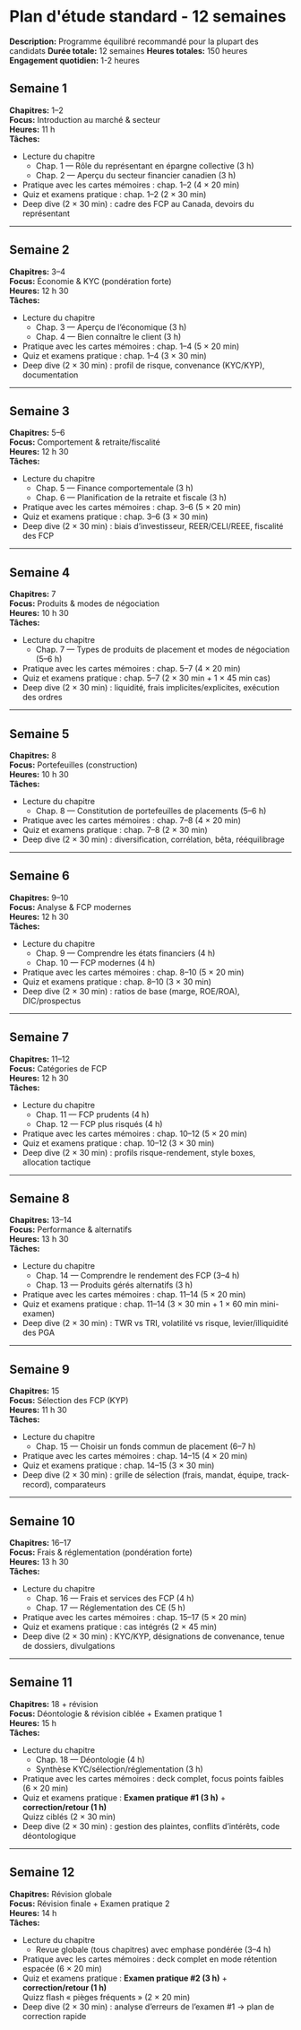 # Plan d'étude standard - 12 semaines

**Description:** Programme équilibré recommandé pour la plupart des candidats
**Durée totale:** 12 semaines
**Heures totales:** 150 heures
**Engagement quotidien:** 1-2 heures


## Semaine 1
**Chapitres:** 1–2  
**Focus:** Introduction au marché & secteur  
**Heures:** 11 h  
**Tâches:**
- Lecture du chapitre
    - Chap. 1 — Rôle du représentant en épargne collective (3 h)
    - Chap. 2 — Aperçu du secteur financier canadien (3 h)
- Pratique avec les cartes mémoires : chap. 1–2 (4 × 20 min)
- Quiz et examens pratique : chap. 1–2 (2 × 30 min)
- Deep dive (2 × 30 min) : cadre des FCP au Canada, devoirs du représentant

---

## Semaine 2
**Chapitres:** 3–4  
**Focus:** Économie & KYC (pondération forte)  
**Heures:** 12 h 30  
**Tâches:**
- Lecture du chapitre
    - Chap. 3 — Aperçu de l’économique (3 h)
    - Chap. 4 — Bien connaître le client (3 h)
- Pratique avec les cartes mémoires : chap. 1–4 (5 × 20 min)
- Quiz et examens pratique : chap. 1–4 (3 × 30 min)
- Deep dive (2 × 30 min) : profil de risque, convenance (KYC/KYP), documentation

---

## Semaine 3
**Chapitres:** 5–6  
**Focus:** Comportement & retraite/fiscalité  
**Heures:** 12 h 30  
**Tâches:**
- Lecture du chapitre
    - Chap. 5 — Finance comportementale (3 h)
    - Chap. 6 — Planification de la retraite et fiscale (3 h)
- Pratique avec les cartes mémoires : chap. 3–6 (5 × 20 min)
- Quiz et examens pratique : chap. 3–6 (3 × 30 min)
- Deep dive (2 × 30 min) : biais d’investisseur, REER/CELI/REEE, fiscalité des FCP

---

## Semaine 4
**Chapitres:** 7  
**Focus:** Produits & modes de négociation  
**Heures:** 10 h 30  
**Tâches:**
- Lecture du chapitre
    - Chap. 7 — Types de produits de placement et modes de négociation (5–6 h)
- Pratique avec les cartes mémoires : chap. 5–7 (4 × 20 min)
- Quiz et examens pratique : chap. 5–7 (2 × 30 min + 1 × 45 min cas)
- Deep dive (2 × 30 min) : liquidité, frais implicites/explicites, exécution des ordres

---

## Semaine 5
**Chapitres:** 8  
**Focus:** Portefeuilles (construction)  
**Heures:** 10 h 30  
**Tâches:**
- Lecture du chapitre
    - Chap. 8 — Constitution de portefeuilles de placements (5–6 h)
- Pratique avec les cartes mémoires : chap. 7–8 (4 × 20 min)
- Quiz et examens pratique : chap. 7–8 (2 × 30 min)
- Deep dive (2 × 30 min) : diversification, corrélation, bêta, rééquilibrage

---

## Semaine 6
**Chapitres:** 9–10  
**Focus:** Analyse & FCP modernes  
**Heures:** 12 h 30  
**Tâches:**
- Lecture du chapitre
    - Chap. 9 — Comprendre les états financiers (4 h)
    - Chap. 10 — FCP modernes (4 h)
- Pratique avec les cartes mémoires : chap. 8–10 (5 × 20 min)
- Quiz et examens pratique : chap. 8–10 (3 × 30 min)
- Deep dive (2 × 30 min) : ratios de base (marge, ROE/ROA), DIC/prospectus

---

## Semaine 7
**Chapitres:** 11–12  
**Focus:** Catégories de FCP  
**Heures:** 12 h 30  
**Tâches:**
- Lecture du chapitre
    - Chap. 11 — FCP prudents (4 h)
    - Chap. 12 — FCP plus risqués (4 h)
- Pratique avec les cartes mémoires : chap. 10–12 (5 × 20 min)
- Quiz et examens pratique : chap. 10–12 (3 × 30 min)
- Deep dive (2 × 30 min) : profils risque-rendement, style boxes, allocation tactique

---

## Semaine 8
**Chapitres:** 13–14  
**Focus:** Performance & alternatifs  
**Heures:** 13 h 30  
**Tâches:**
- Lecture du chapitre
    - Chap. 14 — Comprendre le rendement des FCP (3–4 h)
    - Chap. 13 — Produits gérés alternatifs (3 h)
- Pratique avec les cartes mémoires : chap. 11–14 (5 × 20 min)
- Quiz et examens pratique : chap. 11–14 (3 × 30 min + 1 × 60 min mini-examen)
- Deep dive (2 × 30 min) : TWR vs TRI, volatilité vs risque, levier/illiquidité des PGA

---

## Semaine 9
**Chapitres:** 15  
**Focus:** Sélection des FCP (KYP)  
**Heures:** 11 h 30  
**Tâches:**
- Lecture du chapitre
    - Chap. 15 — Choisir un fonds commun de placement (6–7 h)
- Pratique avec les cartes mémoires : chap. 14–15 (4 × 20 min)
- Quiz et examens pratique : chap. 14–15 (3 × 30 min)
- Deep dive (2 × 30 min) : grille de sélection (frais, mandat, équipe, track-record), comparateurs

---

## Semaine 10
**Chapitres:** 16–17  
**Focus:** Frais & réglementation (pondération forte)  
**Heures:** 13 h 30  
**Tâches:**
- Lecture du chapitre
    - Chap. 16 — Frais et services des FCP (4 h)
    - Chap. 17 — Réglementation des CE (5 h)
- Pratique avec les cartes mémoires : chap. 15–17 (5 × 20 min)
- Quiz et examens pratique : cas intégrés (2 × 45 min)
- Deep dive (2 × 30 min) : KYC/KYP, désignations de convenance, tenue de dossiers, divulgations

---

## Semaine 11
**Chapitres:** 18 + révision  
**Focus:** Déontologie & révision ciblée + Examen pratique 1  
**Heures:** 15 h  
**Tâches:**
- Lecture du chapitre
    - Chap. 18 — Déontologie (4 h)
    - Synthèse KYC/sélection/réglementation (3 h)
- Pratique avec les cartes mémoires : deck complet, focus points faibles (6 × 20 min)
- Quiz et examens pratique : **Examen pratique #1 (3 h)** + **correction/retour (1 h)**  
  Quizz ciblés (2 × 30 min)
- Deep dive (2 × 30 min) : gestion des plaintes, conflits d’intérêts, code déontologique

---

## Semaine 12
**Chapitres:** Révision globale  
**Focus:** Révision finale + Examen pratique 2  
**Heures:** 14 h  
**Tâches:**
- Lecture du chapitre
    - Revue globale (tous chapitres) avec emphase pondérée (3–4 h)
- Pratique avec les cartes mémoires : deck complet en mode rétention espacée (6 × 20 min)
- Quiz et examens pratique : **Examen pratique #2 (3 h)** + **correction/retour (1 h)**  
  Quizz flash « pièges fréquents » (2 × 20 min)
- Deep dive (2 × 30 min) : analyse d’erreurs de l’examen #1 → plan de correction rapide
